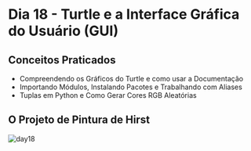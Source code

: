 # Dia 18 - Turtle e a Interface Gráfica do Usuário (GUI)
## Conceitos Praticados
- Compreendendo os Gráficos do Turtle e como usar a Documentação
- Importando Módulos, Instalando Pacotes e Trabalhando com Aliases
- Tuplas em Python e Como Gerar Cores RGB Aleatórias
## O Projeto de Pintura de Hirst
![day18](https://user-images.githubusercontent.com/98851253/154783750-d3f360c9-d877-4db9-ab81-37c058c394d3.gif)
